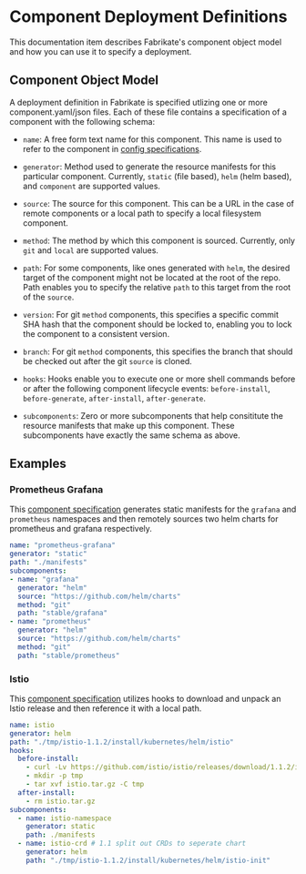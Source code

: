 # Component Deployment Definitions

This documentation item describes Fabrikate's component object model and how you can use it to specify a deployment.

## Component Object Model

A deployment definition in Fabrikate is specified utlizing one or more component.yaml/json files.  Each of these file contains a
specification of a component with the following schema:

* `name`: A free form text name for this component.  This name is used to refer to the component in [config specifications](./config).

* `generator`: Method used to generate the resource manifests for this particular component.  Currently, `static` (file based), `helm` (helm based), and `component` are supported values.

* `source`: The source for this component. This can be a URL in the case of remote components or a local path to specify a local filesystem component.

* `method`: The method by which this component is sourced.  Currently, only `git` and `local` are supported values.

* `path`: For some components, like ones generated with `helm`, the desired target of the component might not be located at the root of the repo.  Path enables you to specify the relative `path` to this target from the root of the `source`.

* `version`: For git `method` components, this specifies a specific commit SHA hash that the component should be locked to, enabling you to lock the component to a consistent version.

* `branch`: For git `method` components, this specifies the branch that should be checked out after the git `source` is cloned.

* `hooks`: Hooks enable you to execute one or more shell commands before or after the following component lifecycle events: `before-install`, `before-generate`, `after-install`, `after-generate`.

* `subcomponents`: Zero or more subcomponents that help consititute the resource manifests that make up this component. These subcomponents have exactly the same schema as above.

## Examples

### Prometheus Grafana

This [component specification](https://github.com/timfpark/fabrikate-prometheus-grafana) generates static manifests for the `grafana` and `prometheus` namespaces and then remotely sources two helm charts for prometheus and grafana respectively.

```yaml
name: "prometheus-grafana"
generator: "static"
path: "./manifests"
subcomponents:
- name: "grafana"
  generator: "helm"
  source: "https://github.com/helm/charts"
  method: "git"
  path: "stable/grafana"
- name: "prometheus"
  generator: "helm"
  source: "https://github.com/helm/charts"
  method: "git"
  path: "stable/prometheus"
```

### Istio

This [component specification](https://github.com/evanlouie/fabrikate-istio) utilizes hooks to download and unpack an Istio release and then reference it with a local path.

```yaml
name: istio
generator: helm
path: "./tmp/istio-1.1.2/install/kubernetes/helm/istio"
hooks:
  before-install:
    - curl -Lv https://github.com/istio/istio/releases/download/1.1.2/istio-1.1.2-linux.tar.gz -o istio.tar.gz
    - mkdir -p tmp
    - tar xvf istio.tar.gz -C tmp
  after-install:
    - rm istio.tar.gz
subcomponents:
  - name: istio-namespace
    generator: static
    path: ./manifests
  - name: istio-crd # 1.1 split out CRDs to seperate chart
    generator: helm
    path: "./tmp/istio-1.1.2/install/kubernetes/helm/istio-init"
```
